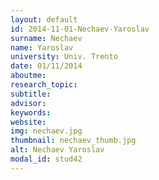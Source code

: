 ```yaml
---
layout: default 
id: 2014-11-01-Nechaev-Yaroslav
surname: Nechaev
name: Yaroslav
university: Univ. Trento
date: 01/11/2014
aboutme: 
research_topic: 
subtitle: 
advisor: 
keywords: 
website: 
img: nechaev.jpg
thumbnail: nechaev_thumb.jpg
alt: Nechaev Yaroslav
modal_id: stud42
---
```

